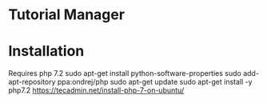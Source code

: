 # Tutorial Manager

# Installation
Requires php 7.2
sudo apt-get install python-software-properties
sudo add-apt-repository ppa:ondrej/php
sudo apt-get update
sudo apt-get install -y php7.2
https://tecadmin.net/install-php-7-on-ubuntu/

